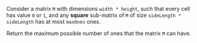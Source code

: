 Consider a matrix `M` with dimensions `width * height`, such that every cell has value `0` or `1`, and any **square** sub-matrix of `M` of size `sideLength * sideLength` has at most `maxOnes` ones.

Return the maximum possible number of ones that the matrix `M` can have.